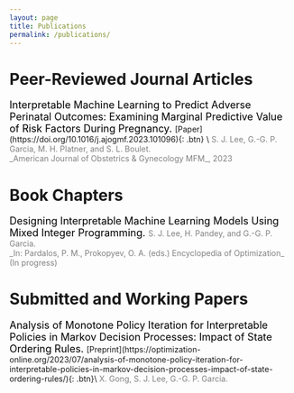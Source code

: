 ```yaml
---
layout: page
title: Publications
permalink: /publications/
---
```


# Peer-Reviewed Journal Articles

<span style="color:black;font-weight:400;font-size:18px">
    Interpretable Machine Learning to Predict Adverse Perinatal Outcomes: Examining Marginal Predictive Value of Risk Factors During Pregnancy.
</span> [Paper](https://doi.org/10.1016/j.ajogmf.2023.101096){: .btn} \
<span style="color:gray"> S. J. Lee, G.-G. P. Garcia, M. H. Platner, and S. L. Boulet.<br>
_American Journal of Obstetrics & Gynecology MFM_, 2023 </span>

# Book Chapters
<span style="color:black;font-weight:400;font-size:18px">
   Designing Interpretable Machine Learning Models Using Mixed Integer Programming.
</span> 
<span style="color:gray"> S. J. Lee, H. Pandey, and G.-G. P. Garcia.<br>
_In: Pardalos, P. M., Prokopyev, O. A. (eds.) Encyclopedia of Optimization_ (In progress) </span>

# Submitted and Working Papers
<span style="color:black;font-weight:400;font-size:18px">
    Analysis of Monotone Policy Iteration for Interpretable Policies in Markov Decision Processes: Impact of State Ordering Rules.
</span> [Preprint](https://optimization-online.org/2023/07/analysis-of-monotone-policy-iteration-for-interpretable-policies-in-markov-decision-processes-impact-of-state-ordering-rules/){: .btn}\
<span style="color:gray"> X. Gong, S. J. Lee, G.-G. P. Garcia. </span>
